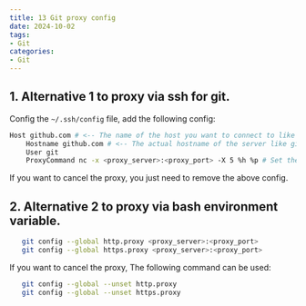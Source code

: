 ```yaml
---
title: 13 Git proxy config
date: 2024-10-02
tags:
- Git
categories:
- Git
---
```


## 1. Alternative 1 to proxy via ssh for git.

Config the `~/.ssh/config` file, add the following config:
```bash
Host github.com # <-- The name of the host you want to connect to like github.com
    Hostname github.com # <-- The actual hostname of the server like github.com
    User git
    ProxyCommand nc -x <proxy_server>:<proxy_port> -X 5 %h %p # Set the proxy server and port
```

If you want to cancel the proxy, you just need to remove the above config.

## 2. Alternative 2 to proxy via bash environment variable.

```bash
   git config --global http.proxy <proxy_server>:<proxy_port>
   git config --global https.proxy <proxy_server>:<proxy_port>
```

If you want to cancel the proxy, The following command can be used:

```bash
   git config --global --unset http.proxy
   git config --global --unset https.proxy
```



